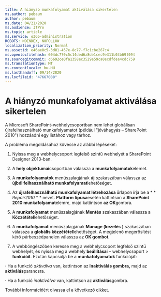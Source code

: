 ```yaml
---
title: A hiányzó munkafolyamat aktiválása sikertelen
ms.author: pebaum
author: pebaum
ms.date: 04/21/2020
ms.audience: ITPro
ms.topic: article
ms.service: o365-administration
ROBOTS: NOINDEX, NOFOLLOW
localization_priority: Normal
ms.assetid: e46ae8c5-3d81-457e-8c77-f7c1cbe267c4
ms.openlocfilehash: 604dc770c5c14ded6a8de1cec9e311b03b69f094
ms.sourcegitcommit: c6692ce0fa1358ec3529e59ca0ecdfdea4cdc759
ms.translationtype: MT
ms.contentlocale: hu-HU
ms.lasthandoff: 09/14/2020
ms.locfileid: "47667088"
---
```

# <a name="missing-workflow-failed-to-activate"></a>A hiányzó munkafolyamat aktiválása sikertelen

A Microsoft SharePoint-webhelycsoportban nem lehet globálisan újrafelhasználható munkafolyamatot (például "jóváhagyás – SharePoint 2010") hozzáadni egy listához vagy tárhoz.
  
A probléma megoldásához kövesse az alábbi lépéseket: 
  
1. Nyissa meg a webhelycsoport legfelső szintű webhelyét a SharePoint Designer 2013-ban.
  
2. A **hely objektumai**csoportban válassza a **munkafolyamatok**elemet. 
  
3. A **munkafolyamatok** menüszalagjának **új** szakaszában válassza az **újból felhasználható munkafolyamat**lehetőséget. 
  
4. Az **újrafelhasználható munkafolyamat létrehozása** űrlapon írja be a * * *Repair2010* * * nevet. **Platform típusa**esetén kattintson a **SharePoint 2010 munkafolyamat**elemre, majd kattintson **az OK**gombra. 
  
1. A **munkafolyamat** menüszalagjának **Mentés** szakaszában válassza a **Közzététel**lehetőséget. 
  
2. A **munkafolyamat** menüszalagjának **Manage (kezelés** ) szakaszában válassza a **globális közzététel**lehetőséget. A megjelenő megerősítést kérő párbeszédpanelen válassza az **OK gombot**. 
  
3. A webböngészőben keresse meg a webhelycsoport legfelső szintű webhelyét, és nyissa meg a webhely **beállításai** – webhelycsoport \> **funkcióit**. Ezután kapcsolja be a **munkafolyamatok** funkcióját: 
  
· Ha a funkció  *aktiválva*  van, kattintson az **Inaktiválás gombra,** majd az **aktiválás**parancsra. 
  
· Ha a funkció  *inaktiválva*  van, kattintson az **aktiválás**gombra. 
  
További információért olvassa el a következő [cikket](https://go.microsoft.com/fwlink/?linkid=2047770&amp;clcid=0x409).
  


